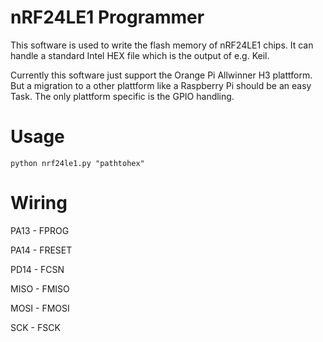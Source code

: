 nRF24LE1 Programmer
================

This software is used to write the flash memory of nRF24LE1 chips. It can handle a standard Intel HEX file which is the output of e.g. Keil.

Currently this software just support the Orange Pi Allwinner H3 plattform. But a migration to a other plattform like a Raspberry Pi should be an easy Task. The only plattform specific is the GPIO handling.

Usage
=================

`python nrf24le1.py "pathtohex"`

Wiring
=================

PA13 - FPROG

PA14 - FRESET

PD14 - FCSN

MISO - FMISO

MOSI - FMOSI

SCK - FSCK
